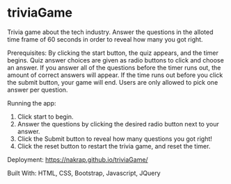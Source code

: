 # triviaGame

Trivia game about the tech industry. Answer the questions in the alloted time frame of 60 seconds in order to reveal how many you got right. 


Prerequisites:
By clicking the start button, the quiz appears, and the timer begins. Quiz answer choices are given as radio buttons to click and choose an answer. If you answer all of the questions before the timer runs out, the amount of correct answers will appear. If the time runs out before you click the submit button, your game will end. Users are only allowed to pick one answer per question. 


Running the app: 
1. Click start to begin. 
2. Answer the questions by clicking the desired radio button next to your answer.
3. Click the Submit button to reveal how many questions you got right! 
4. Click the reset button to restart the trivia game, and reset the timer.


Deployment:
https://nakrap.github.io/triviaGame/

Built With:
HTML,
CSS,
Bootstrap,
Javascript,
JQuery
